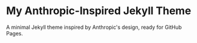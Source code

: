 # My Anthropic-Inspired Jekyll Theme
A minimal Jekyll theme inspired by Anthropic's design, ready for GitHub Pages.